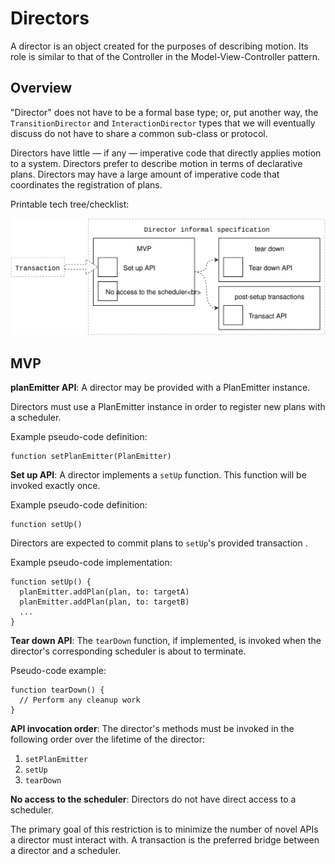 # Directors

A director is an object created for the purposes of describing motion. Its role is similar to that of the Controller in the Model-View-Controller pattern.

## Overview

"Director" does not have to be a formal base type; or, put another way, the `TransitionDirector` and `InteractionDirector` types that we will eventually discuss do not have to share a common sub-class or protocol.

Directors have little — if any — imperative code that directly applies motion to a system. Directors prefer to describe motion in terms of declarative plans. Directors may have a large amount of imperative code that coordinates the registration of plans.

Printable tech tree\/checklist:

![](../_assets/DirectorTechTree.svg)

## MVP

**planEmitter API**: A director may be provided with a PlanEmitter instance.

Directors must use a PlanEmitter instance in order to register new plans with a scheduler.

Example pseudo-code definition:

```
function setPlanEmitter(PlanEmitter)
```

**Set up API**: A director implements a `setUp` function. This function will be invoked exactly once.

Example pseudo-code definition:

```
function setUp()
```

Directors are expected to commit plans to `setUp`'s provided transaction .

Example pseudo-code implementation:

```
function setUp() {
  planEmitter.addPlan(plan, to: targetA)
  planEmitter.addPlan(plan, to: targetB)
  ...
}
```

**Tear down API**: The `tearDown` function, if implemented, is invoked when the director's corresponding scheduler is about to terminate.

Pseudo-code example:

```
function tearDown() {
  // Perform any cleanup work
}
```

**API invocation order**: The director's methods must be invoked in the following order over the lifetime of the director:

1. `setPlanEmitter`
2. `setUp`
3. `tearDown`

**No access to the scheduler**: Directors do not have direct access to a scheduler.

The primary goal of this restriction is to minimize the number of novel APIs a director must interact with. A transaction is the preferred bridge between a director and a scheduler.

